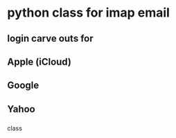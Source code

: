 # python class for imap email

## login carve outs for
##   Apple (iCloud)
##   Google
##   Yahoo

### 
class 
